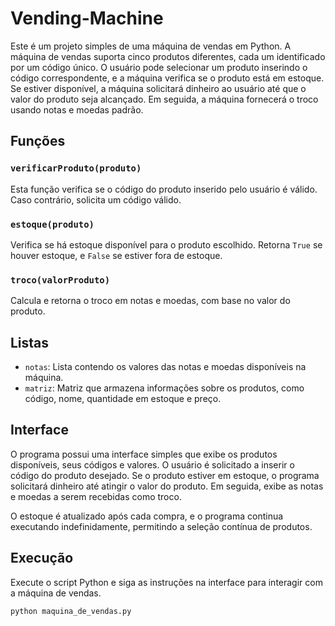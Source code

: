 # Vending-Machine

Este é um projeto simples de uma máquina de vendas em Python. A máquina de vendas suporta cinco produtos diferentes, cada um identificado por um código único. O usuário pode selecionar um produto inserindo o código correspondente, e a máquina verifica se o produto está em estoque. Se estiver disponível, a máquina solicitará dinheiro ao usuário até que o valor do produto seja alcançado. Em seguida, a máquina fornecerá o troco usando notas e moedas padrão.

## Funções

### `verificarProduto(produto)`

Esta função verifica se o código do produto inserido pelo usuário é válido. Caso contrário, solicita um código válido.

### `estoque(produto)`

Verifica se há estoque disponível para o produto escolhido. Retorna `True` se houver estoque, e `False` se estiver fora de estoque.

### `troco(valorProduto)`

Calcula e retorna o troco em notas e moedas, com base no valor do produto.

## Listas

- `notas`: Lista contendo os valores das notas e moedas disponíveis na máquina.
- `matriz`: Matriz que armazena informações sobre os produtos, como código, nome, quantidade em estoque e preço.

## Interface

O programa possui uma interface simples que exibe os produtos disponíveis, seus códigos e valores. O usuário é solicitado a inserir o código do produto desejado. Se o produto estiver em estoque, o programa solicitará dinheiro até atingir o valor do produto. Em seguida, exibe as notas e moedas a serem recebidas como troco.

O estoque é atualizado após cada compra, e o programa continua executando indefinidamente, permitindo a seleção contínua de produtos.

## Execução

Execute o script Python e siga as instruções na interface para interagir com a máquina de vendas.

```bash
python maquina_de_vendas.py

